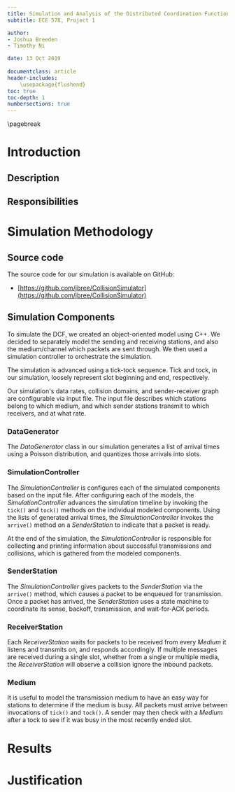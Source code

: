```yaml
---
title: Simulation and Analysis of the Distributed Coordination Function (DCF) of 802.11
subtitle: ECE 578, Project 1

author:
- Joshua Breeden
- Timothy Ni

date: 13 Oct 2019
   
documentclass: article
header-includes:
    \usepackage{flushend}
toc: true
toc-depth: 1
numbersections: true
---
```


\pagebreak

# Introduction

## Description

## Responsibilities

# Simulation Methodology

## Source code
The source code for our simulation is available on GitHub:

+ [https://github.com/jbree/CollisionSimulator](https://github.com/jbree/CollisionSimulator)


## Simulation Components

To simulate the DCF, we created an object-oriented model using C++. We decided
to separately model the sending and receiving stations, and also the
medium/channel which packets are sent through. We then used a simulation
controller to orchestrate the simulation.

The simulation is advanced using a tick-tock sequence. Tick and tock, in our
simulation, loosely represent slot beginning and end, respectively.

Our simulation's data rates, collision domains, and sender-receiver graph are
configurable via input file. The input file describes which stations belong to
which medium, and which sender stations transmit to which receivers, and at what
rate.

### DataGenerator

The _DataGenerator_ class in our simulation generates a list of arrival times
using a Poisson distribution, and quantizes those arrivals into slots.

### SimulationController

The _SimulationController_ is configures each of the simulated components based
on the input file. After configuring each of the models, the
_SimulationController_ advances the simulation timeline by invoking the `tick()`
and `tock()` methods on the individual modeled components. Using the lists of
generated arrival times, the _SimulationController_ invokes the `arrive()`
method on a _SenderStation_ to indicate that a packet is ready.

At the end of the simulation, the _SimulationController_ is responsible for
collecting and printing information about successful transmissions and
collisions, which is gathered from the modeled components.

### SenderStation

The _SimulationController_ gives packets to the _SenderStation_ via the
`arrive()` method, which causes a packet to be enqueued for transmission. Once a
packet has arrived, the _SenderStation_ uses a state machine to coordinate its
sense, backoff, transmission, and wait-for-ACK periods.

### ReceiverStation

Each _ReceiverStation_ waits for packets to be received from every _Medium_ it
listens and transmits on, and responds accordingly. If multiple messages are
received during a single slot, whether from a single or multiple media, the
_ReceiverStation_ will observe a collision ignore the inbound packets.

### Medium

It is useful to model the transmission medium to have an easy way for stations
to determine if the medium is busy. All packets must arrive between invocations
of `tick()` and `tock()`. A sender may then check with a _Medium_ after a tock
to see if it was busy in the most recently ended slot.

# Results
# Justification

